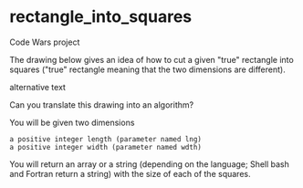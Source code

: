 # rectangle_into_squares
Code Wars project

The drawing below gives an idea of how to cut a given "true" rectangle into squares ("true" rectangle meaning that the two dimensions are different).

alternative text

Can you translate this drawing into an algorithm?

You will be given two dimensions

    a positive integer length (parameter named lng)
    a positive integer width (parameter named wdth)

You will return an array or a string (depending on the language; Shell bash and Fortran return a string) with the size of each of the squares.
